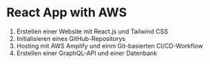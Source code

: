 # React App with AWS

1. Erstellen einer Website mit React.js und Tailwind CSS
2. Initialisieren eines GitHub-Repositorys
3. Hosting mit AWS Amplify und einm Git-basierten CI/CD-Workflow
4. Erstellen einer GraphQL-API und einer Datenbank


